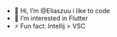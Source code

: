 - 👋 Hi, I’m @Eliaszuu i like to code
- 👀 I’m interested in Flutter
- ⚡ Fun fact: Intellij > VSC

<!---
Eliaszuu/Eliaszuu is a ✨ special ✨ repository because its `README.md` (this file) appears on your GitHub profile.
You can click the Preview link to take a look at your changes.
--->
